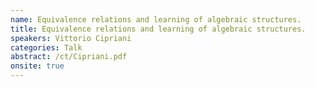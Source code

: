 ```yaml
---
name: Equivalence relations and learning of algebraic structures.
title: Equivalence relations and learning of algebraic structures.
speakers: Vittorio Cipriani
categories: Talk
abstract: /ct/Cipriani.pdf
onsite: true
---
```

